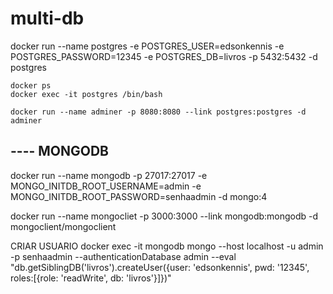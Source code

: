# multi-db
docker run --name postgres -e POSTGRES_USER=edsonkennis -e POSTGRES_PASSWORD=12345 -e POSTGRES_DB=livros -p 5432:5432 -d postgres


    docker ps 
    docker exec -it postgres /bin/bash

    docker run --name adminer -p 8080:8080 --link postgres:postgres -d adminer

## ---- MONGODB
docker run --name mongodb -p 27017:27017 -e MONGO_INITDB_ROOT_USERNAME=admin -e MONGO_INITDB_ROOT_PASSWORD=senhaadmin -d mongo:4

docker run --name mongocliet -p 3000:3000 --link mongodb:mongodb -d mongoclient/mongoclient

CRIAR USUARIO
docker exec -it mongodb mongo --host localhost -u admin -p senhaadmin --authenticationDatabase admin --eval "db.getSiblingDB('livros').createUser({user: 'edsonkennis', pwd: '12345', roles:[{role: 'readWrite', db: 'livros'}]})"